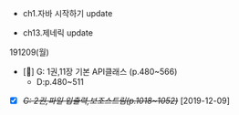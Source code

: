 - ch1.자바 시작하기 update

- ch13.제네릭 update

191209(월)

- [🔺] G: 1권,11장 기본 API클래스 (p.480~566)
  - D:p.480~511
- [x] ~~_G: 2권,파일 입출력,보조스트림(p.1018~1052)_~~ [2019-12-09]

